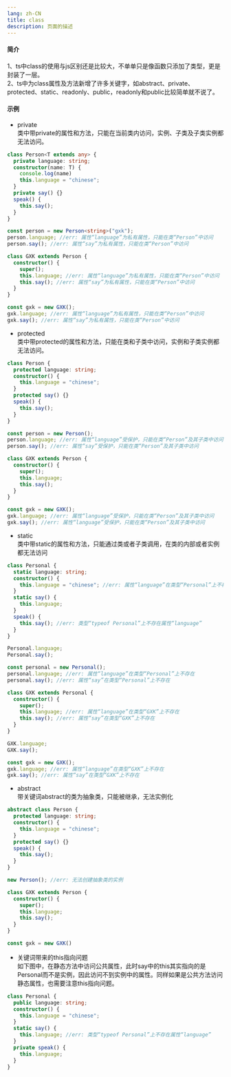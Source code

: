 ```yaml
---
lang: zh-CN
title: class
description: 页面的描述
---
```


#### 简介
1、ts中class的使用与js区别还是比较大，不单单只是像函数只添加了类型，更是封装了一层。  
2、ts中为class属性及方法新增了许多关键字，如abstract、private、protected、static、readonly、public，readonly和public比较简单就不说了。

#### 示例
+ private  
类中带private的属性和方法，只能在当前类内访问，实例、子类及子类实例都无法访问。
```ts
class Person<T extends any> {
  private language: string;
  constructor(name: T) {
    console.log(name)
    this.language = "chinese";
  }
  private say() {}
  speak() {
    this.say();
  }
}

const person = new Person<string>("gxk");
person.language; //err: 属性“language”为私有属性，只能在类“Person”中访问
person.say(); //err: 属性“say”为私有属性，只能在类“Person”中访问

class GXK extends Person {
  constructor() {
    super();
    this.language; //err: 属性“language”为私有属性，只能在类“Person”中访问
    this.say(); //err: 属性“say”为私有属性，只能在类“Person”中访问
  }
}

const gxk = new GXK();
gxk.language; //err: 属性“language”为私有属性，只能在类“Person”中访问
gxk.say(); //err: 属性“say”为私有属性，只能在类“Person”中访问
```

+ protected  
类中带protected的属性和方法，只能在类和子类中访问，实例和子类实例都无法访问。
```ts
class Person {
  protected language: string;
  constructor() {
    this.language = "chinese";
  }
  protected say() {}
  speak() {
    this.say();
  }
}

const person = new Person();
person.language; //err: 属性“language”受保护，只能在类“Person”及其子类中访问
person.say(); //err: 属性“say”受保护，只能在类“Person”及其子类中访问

class GXK extends Person {
  constructor() {
    super();
    this.language;
    this.say();
  }
}

const gxk = new GXK();
gxk.language; //err: 属性“language”受保护，只能在类“Person”及其子类中访问
gxk.say(); //err: 属性“language”受保护，只能在类“Person”及其子类中访问
```

+ static  
类中带static的属性和方法，只能通过类或者子类调用，在类的内部或者实例都无法访问
```ts
class Personal {
  static language: string;
  constructor() {
    this.language = "chinese"; //err: 属性“language”在类型“Personal”上不存在
  }
  static say() {
    this.language;
  }
  speak() {
    this.say(); //err: 类型“typeof Personal”上不存在属性“language”
  }
}

Personal.language;
Personal.say();

const personal = new Personal();
personal.language; //err: 属性“language”在类型“Personal”上不存在
personal.say(); //err: 属性“say”在类型“Personal”上不存在

class GXK extends Personal {
  constructor() {
    super();
    this.language; //err: 属性“language”在类型“GXK”上不存在
    this.say(); //err: 属性“say”在类型“GXK”上不存在
  }
}

GXK.language;
GXK.say();

const gxk = new GXK();
gxk.language; //err: 属性“language”在类型“GXK”上不存在
gxk.say(); //err: 属性“say”在类型“GXK”上不存在
```

+ abstract  
带关键词abstract的类为抽象类，只能被继承，无法实例化
```ts
abstract class Person {
  protected language: string;
  constructor() {
    this.language = "chinese";
  }
  protected say() {}
  speak() {
    this.say();
  }
}

new Person(); //err: 无法创建抽象类的实例

class GXK extends Person {
  constructor() {
    super();
    this.language;
    this.say();
  }
}

const gxk = new GXK()
```

+ 关键词带来的this指向问题  
如下图中，在静态方法中访问公共属性，此时say中的this其实指向的是Personal而不是实例，因此访问不到实例中的属性。同样如果是公共方法访问静态属性，也需要注意this指向问题。
```ts
class Personal {
  public language: string;
  constructor() {
    this.language = "chinese";
  }
  static say() {
    this.language; //err: 类型“typeof Personal”上不存在属性“language”
  }
  private speak() {
    this.language; 
  }
}
```